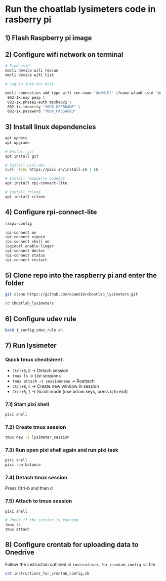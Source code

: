 # Run the choatlab lysimeters code in rasberry pi

## 1) Flash Raspberry pi image

## 2) Configure wifi network on terminal

```bash
# Find ssid
nmcli device wifi rescan
nmcli device wifi list
```

```bash
# Log in into Uni Wifi

nmcli connection add type wifi con-name "UniWiFi" ifname wlan0 ssid "Western Wifi" wifi-sec.key-mgmt wpa-eap \ 
 802-1x.eap peap \ 
 802-1x.phase2-auth mschapv2 \
 802-1x.identity "YOUR_USERNAME" \
 802-1x.password "YOUR_PASSWORD"
```

## 3) Install linux dependencies

```bash
apt update
apt upgrade
```

```bash
# Install git
apt install git
```

```bash
# Install pixi-dev
curl -fsSL https://pixi.sh/install.sh | sh
```

```bash
# Install raspberry connect
apt install rpi-connect-lite
```
```bash
# Install rclone
apt install rclone
```
## 4) Configure rpi-connect-lite

```bash
raspi-config
```

```bash
rpi-connect on
rpi-connect signin
rpi-connect shell on
loginctl enable-linger
rpi-connect doctor
rpi-connect status
rpi-connect restart
```

## 5) Clone repo into the raspberry pi and enter the folder

```bash
git clone https://github.com/ecamo19/choatlab_lysimeters.git
```

```bash
cd choatlab_lysimeters
```

## 6) Configure udev rule

```bash
bash 1_config_udev_rule.sh
```

## 7) Run lysimeter

### Quick tmux cheatsheet:

+ `Ctrl+B`, `D` -> Detach session
+ `tmux ls` -> List sessions
+ `tmux attach -t sessionname` -> Reattach
+ `Ctrl+B`, `C` -> Create new window in session
+ `Ctrl+B`, `[` -> Scroll mode (use arrow keys, press q to exit)

### 7.1) Start pixi shell

```bash
pixi shell
```

### 7.2) Create tmux session

```bash
tmux new -s lysimeter_session
```

### 7.3) Run open pixi shell again and run pixi task

```bash
pixi shell
pixi run balance
```

### 7.4) Detach tmux session

Press Ctrl-b and then d

### 7.5) Attach to tmux session

```bash
pixi shell

# Check if the session is running
tmux ls
tmux attach
```

## 8) Configure crontab for uploading data to Onedrive

Follow the instruction outlined in `instructions_for_crontab_config.sh` file

```bash
cat instructions_for_crontab_config.sh
```